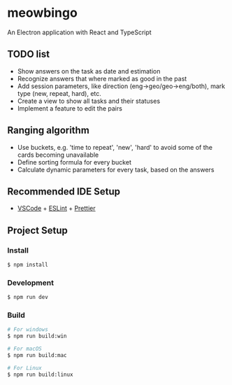# meowbingo

An Electron application with React and TypeScript

## TODO list

- Show answers on the task as date and estimation
- Recognize answers that where marked as good in the past
- Add session parameters, like direction (eng->geo/geo->eng/both), mark type (new, repeat, hard), etc.
- Create a view to show all tasks and their statuses
- Implement a feature to edit the pairs

## Ranging algorithm

- Use buckets, e.g. 'time to repeat', 'new', 'hard' to avoid some of the cards becoming unavailable
- Define sorting formula for every bucket
- Calculate dynamic parameters for every task, based on the answers

## Recommended IDE Setup

- [VSCode](https://code.visualstudio.com/) + [ESLint](https://marketplace.visualstudio.com/items?itemName=dbaeumer.vscode-eslint) + [Prettier](https://marketplace.visualstudio.com/items?itemName=esbenp.prettier-vscode)

## Project Setup

### Install

```bash
$ npm install
```

### Development

```bash
$ npm run dev
```

### Build

```bash
# For windows
$ npm run build:win

# For macOS
$ npm run build:mac

# For Linux
$ npm run build:linux
```
